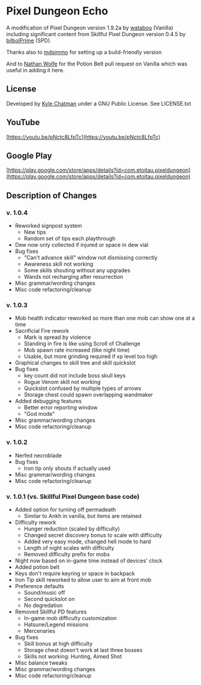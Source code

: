 # Pixel Dungeon Echo
A modification of Pixel Dungeon version 1.9.2a by [watabou](https://github.com/watabou/pixel-dungeon) (Vanilla)
including significant content from Skillful Pixel Dungeon version 0.4.5 by [bilbolPrime](https://github.com/bilbolPrime/SPD) (SPD). 
 
Thanks also to [mdsimmo](https://github.com/mdsimmo/pixel-dungeon) for setting up a build-friendly version

And to [Nathan Wolfe](https://github.com/nathbenjwolf) for the Potion Belt pull request on Vanilla which was useful in adding it here.

## License
Developed by [Kyle Chatman](http://www.kchatman.com) under a GNU Public License. See LICENSE.txt

## YouTube
[https://youtu.be/pNctc8LfpTc](https://youtu.be/pNctc8LfpTc)

## Google Play
[https://play.google.com/store/apps/details?id=com.etoitau.pixeldungeon](https://play.google.com/store/apps/details?id=com.etoitau.pixeldungeon)

## Description of Changes
### v. 1.0.4
* Reworked signpost system
    * New tips
    * Random set of tips each playthrough
* Dew now only collected if injured or space in dew vial
* Bug fixes
    * "Can't advance skill" window not dismissing correctly
    * Awareness skill not working
    * Some skills shouting without any upgrades
    * Wands not recharging after resurrection
* Misc grammar/wording changes
* Misc code refactoring/cleanup
### v. 1.0.3
* Mob health indicator reworked so more than one mob can show one at a time
* Sacrificial Fire rework
    * Mark is spread by violence
    * Standing in fire is like using Scroll of Challenge
    * Mob spawn rate increased (like night time)
    * Usable, but more grinding required if xp level too high
* Graphical changes to skill tree and skill quickslot
* Bug fixes
    * key count did not include boss skull keys 
    * Rogue Venom skill not working
    * Quickslot confused by multiple types of arrows
    * Storage chest could spawn overlapping wandmaker
* Added debugging features
    * Better error reporting window
    * "God mode"
* Misc grammar/wording changes
* Misc code refactoring/cleanup
### v. 1.0.2
* Nerfed necroblade
* Bug fixes
    * Iron tip only shouts if actually used
* Misc grammar/wording changes
* Misc code refactoring/cleanup
### v. 1.0.1 (vs. Skillful Pixel Dungeon base code)
* Added option for turning off permadeath
    * Similar to Ankh in vanilla, but items are retained
* Difficulty rework
    * Hunger reduction (scaled by difficulty)
    * Changed secret discovery bonus to scale with difficulty
    * Added very easy mode, changed hell mode to hard
    * Length of night scales with difficulty
    * Removed difficulty prefix for mobs 
* Night now based on in-game time instead of devices' clock
* Added potion belt
* Keys don't require keyring or space in backpack
* Iron Tip skill reworked to allow user to aim at front mob
* Preference defaults
    * Sound/music off
    * Second quickslot on
    * No degredation  
* Removed Skillful PD features
    * In-game mob difficulty customization
    * Hatsune/Legend missions
    * Mercenaries
* Bug fixes
    * Skill bonus at high difficulty
    * Storage chest doesn't work at last three bosses
    * Skills not working: Hunting, Aimed Shot
* Misc balance tweaks
* Misc grammar/wording changes
* Misc code refactoring/cleanup

